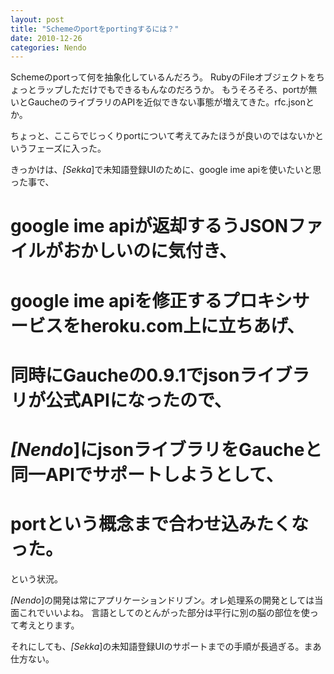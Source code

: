 ```yaml
---
layout: post
title: "Schemeのportをportingするには？"
date: 2010-12-26
categories: Nendo
---
```

Schemeのportって何を抽象化しているんだろう。
RubyのFileオブジェクトをちょっとラップしただけでもできるもんなのだろうか。
もうそろそろ、portが無いとGaucheのライブラリのAPIを近似できない事態が増えてきた。rfc.jsonとか。

ちょっと、ここらでじっくりportについて考えてみたほうが良いのではないかというフェーズに入った。

きっかけは、*[Sekka*]で未知語登録UIのために、google ime apiを使いたいと思った事で、
# google ime apiが返却するうJSONファイルがおかしいのに気付き、
# google ime apiを修正するプロキシサービスをheroku.com上に立ちあげ、
# 同時にGaucheの0.9.1でjsonライブラリが公式APIになったので、
# *[Nendo*]にjsonライブラリをGaucheと同一APIでサポートしようとして、
# portという概念まで合わせ込みたくなった。
という状況。

*[Nendo*]の開発は常にアプリケーションドリブン。オレ処理系の開発としては当面これでいいよね。
言語としてのとんがった部分は平行に別の脳の部位を使って考えとります。

それにしても、*[Sekka*]の未知語登録UIのサポートまでの手順が長過ぎる。まあ仕方ない。
